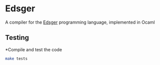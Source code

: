 # Edsger
A compiler for the [Edsger](http://courses.softlab.ntua.gr/compilers/2016a/edsger2016.pdf) programming language, implemented in Ocaml

Testing
------------------
*Compile and test the code
``` sh
make tests
```



